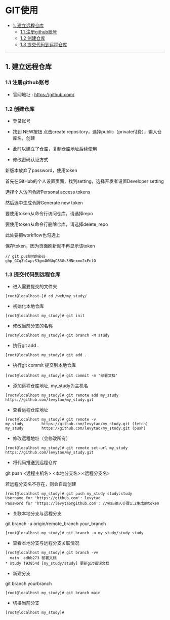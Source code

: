 # GIT使用

* [1. 建立远程仓库](#1.%20%E5%BB%BA%E7%AB%8B%E8%BF%9C%E7%A8%8B%E4%BB%93%E5%BA%93)
  * [1.1 注册github账号](#1.1%20%E6%B3%A8%E5%86%8Cgithub%E8%B4%A6%E5%8F%B7)
  * [1.2 创建仓库](#1.2%20%E5%88%9B%E5%BB%BA%E4%BB%93%E5%BA%93)
  * [1.3 提交代码到远程仓库](#1.3%20%E6%8F%90%E4%BA%A4%E4%BB%A3%E7%A0%81%E5%88%B0%E8%BF%9C%E7%A8%8B%E4%BB%93%E5%BA%93)

---

## 1. 建立远程仓库

### 1.1 注册github账号

* 官网地址 : <https://github.com/>

### 1.2 创建仓库

* 登录账号

* 找到 NEW按钮 点击create repository，选择public（private付费），输入仓库名，创建

* 此时以建立了仓库，复制仓库地址后续使用

* 修改密码认证方式

新版本放弃了password，使用token

首先在GitHub的个人设置页面，找到setting，选择开发者设置Developer setting

选择个人访问令牌Personal access tokens

然后选中生成令牌Generate new token

要使用token从命令行访问仓库，请选择repo

要使用token从命令行删除仓库，请选择delete_repo

此处要把workflow也勾选上

保存token，因为页面刷新就不再显示该token

```linux
// git push时的密码
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
```

### 1.3 提交代码到远程仓库

* 进入需要提交的文件夹

```linux
[root@localhost~]# cd /web/my_study/
```

* 初始化本地仓库

```linux
[root@localhost my_study]# git init
```

* 修改当前分支的名称

```linux
[root@localhost my_study]# git branch -M study
```

* 执行git add .

```linux
[root@localhost my_study]# git add .
```

* 执行git commit 提交到本地仓库

```linux
[root@localhost my_study]# git commit -m '部署文档'
```

* 添加远程仓库地址, my_study为主机名

```linux
[root@localhost my_study]# git remote add my_study https://github.com/levytao/my_study.git
```

* 查看远程仓库地址

```linux
[root@localhost my_study]# git remote -v
my_study        https://github.com/levytao/my_study.git (fetch)
my_study        https://github.com/levytao/my_study.git (push)
```

* 修改远程地址（会修改所有）

```linux
[root@localhost my_study]# git remote set-url my_study https://github.com/levytao/my_study.git
```

* 将代码推送到远程仓库

git push <远程主机名> <本地分支名>:<远程分支名>

若远程分支名不存在，则会自动创建

```linux
[root@localhost my_study]# git push my_study study:study
Username for 'https://github.com': levytao
Password for 'https://levytao@github.com': //密码输入步骤1.2生成的token
```

* 关联本地分支与远程分支

git branch -u origin/remote_branch your_branch

```linux
[root@localhost my_study]# git branch -u my_study/study study
```

* 查看本地分支与远程分支关联情况

```linux
[root@localhost my_study]# git branch -vv
  main  adbb273 部署文档
* study f93854d [my_study/study] 更新git错误文档
```

* 新建分支

git branch yourbranch

```linux
[root@localhost my_study]# git branch main
```

* 切换当前分支

```linux
[root@localhost my_study]#
```

